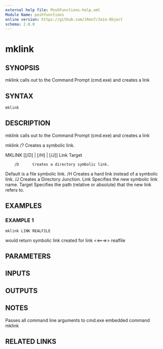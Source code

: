 ```yaml
---
external help file: PoshFunctions-help.xml
Module Name: poshfunctions
online version: https://github.com/iRon7/Join-Object
schema: 2.0.0
---
```


# mklink

## SYNOPSIS
mklink calls out to the Command Prompt (cmd.exe) and creates a link

## SYNTAX

```
mklink
```

## DESCRIPTION
mklink calls out to the Command Prompt (cmd.exe) and creates a link

mklink /?
Creates a symbolic link.

MKLINK \[\[/D\] | \[/H\] | \[/J\]\] Link Target

        /D      Creates a directory symbolic link. 
Default is a file
                symbolic link.
        /H      Creates a hard link instead of a symbolic link.
        /J      Creates a Directory Junction.
        Link    Specifies the new symbolic link name.
        Target  Specifies the path (relative or absolute) that the new link
                refers to.

## EXAMPLES

### EXAMPLE 1
```
mklink LINK REALFILE
```

would return
symbolic link created for link \<\<===\>\> realfile

## PARAMETERS

## INPUTS

## OUTPUTS

## NOTES
Passes all command line arguments to cmd.exe embedded command mklink

## RELATED LINKS
